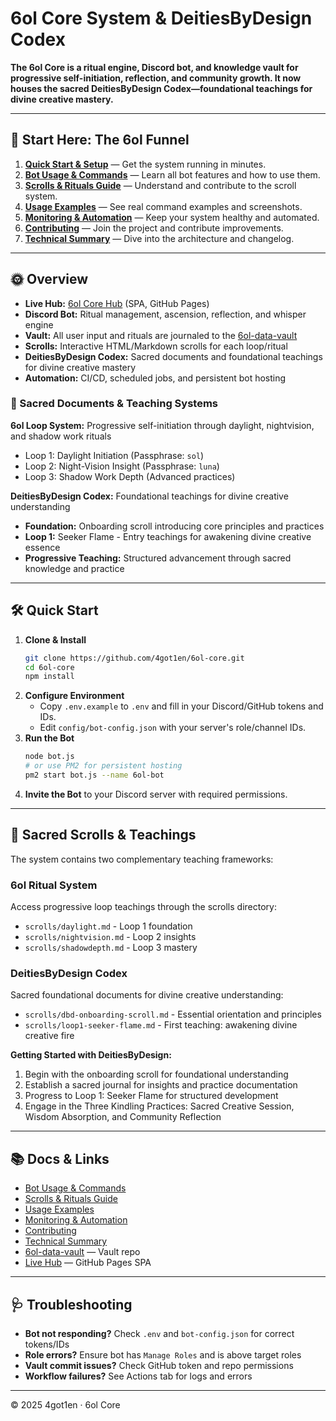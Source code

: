 

# 6ol Core System & DeitiesByDesign Codex

**The 6ol Core is a ritual engine, Discord bot, and knowledge vault for progressive self-initiation, reflection, and community growth. It now houses the sacred DeitiesByDesign Codex—foundational teachings for divine creative mastery.**

---

## 🚦 Start Here: The 6ol Funnel

1. **[Quick Start & Setup](#-quick-start)** — Get the system running in minutes.
2. **[Bot Usage & Commands](./DISCORD_BOT_README.md)** — Learn all bot features and how to use them.
3. **[Scrolls & Rituals Guide](./docs/scrolls.md)** — Understand and contribute to the scroll system.
4. **[Usage Examples](./docs/usage-examples.md)** — See real command examples and screenshots.
5. **[Monitoring & Automation](./docs/monitoring.md)** — Keep your system healthy and automated.
6. **[Contributing](./CONTRIBUTING.md)** — Join the project and contribute improvements.
7. **[Technical Summary](./IMPLEMENTATION_SUMMARY.md)** — Dive into the architecture and changelog.

---

## 🌞 Overview

- **Live Hub:** [6ol Core Hub](https://4got1en.github.io/6ol-core/) (SPA, GitHub Pages)
- **Discord Bot:** Ritual management, ascension, reflection, and whisper engine
- **Vault:** All user input and rituals are journaled to the [6ol-data-vault](https://github.com/4got1en/6ol-data-vault)
- **Scrolls:** Interactive HTML/Markdown scrolls for each loop/ritual
- **DeitiesByDesign Codex:** Sacred documents and foundational teachings for divine creative mastery
- **Automation:** CI/CD, scheduled jobs, and persistent bot hosting

### 📜 Sacred Documents & Teaching Systems

**6ol Loop System:** Progressive self-initiation through daylight, nightvision, and shadow work rituals
- Loop 1: Daylight Initiation (Passphrase: `sol`)
- Loop 2: Night-Vision Insight (Passphrase: `luna`)  
- Loop 3: Shadow Work Depth (Advanced practices)

**DeitiesByDesign Codex:** Foundational teachings for divine creative understanding
- **Foundation:** Onboarding scroll introducing core principles and practices
- **Loop 1:** Seeker Flame - Entry teachings for awakening divine creative essence
- **Progressive Teaching:** Structured advancement through sacred knowledge and practice

---

## 🛠️ Quick Start

1. **Clone & Install**
	```bash
	git clone https://github.com/4got1en/6ol-core.git
	cd 6ol-core
	npm install
	```
2. **Configure Environment**
	- Copy `.env.example` to `.env` and fill in your Discord/GitHub tokens and IDs.
	- Edit `config/bot-config.json` with your server's role/channel IDs.
3. **Run the Bot**
	```bash
	node bot.js
	# or use PM2 for persistent hosting
	pm2 start bot.js --name 6ol-bot
	```
4. **Invite the Bot** to your Discord server with required permissions.

---

## 📜 Sacred Scrolls & Teachings

The system contains two complementary teaching frameworks:

### 6ol Ritual System
Access progressive loop teachings through the scrolls directory:
- `scrolls/daylight.md` - Loop 1 foundation
- `scrolls/nightvision.md` - Loop 2 insights  
- `scrolls/shadowdepth.md` - Loop 3 mastery

### DeitiesByDesign Codex
Sacred foundational documents for divine creative understanding:
- `scrolls/dbd-onboarding-scroll.md` - Essential orientation and principles
- `scrolls/loop1-seeker-flame.md` - First teaching: awakening divine creative fire

**Getting Started with DeitiesByDesign:**
1. Begin with the onboarding scroll for foundational understanding
2. Establish a sacred journal for insights and practice documentation
3. Progress to Loop 1: Seeker Flame for structured development
4. Engage in the Three Kindling Practices: Sacred Creative Session, Wisdom Absorption, and Community Reflection

---

## 📚 Docs & Links

- [Bot Usage & Commands](./DISCORD_BOT_README.md)
- [Scrolls & Rituals Guide](./docs/scrolls.md)
- [Usage Examples](./docs/usage-examples.md)
- [Monitoring & Automation](./docs/monitoring.md)
- [Contributing](./CONTRIBUTING.md)
- [Technical Summary](./IMPLEMENTATION_SUMMARY.md)
- [6ol-data-vault](https://github.com/4got1en/6ol-data-vault) — Vault repo
- [Live Hub](https://4got1en.github.io/6ol-core/) — GitHub Pages SPA

---

## 🩺 Troubleshooting

- **Bot not responding?** Check `.env` and `bot-config.json` for correct tokens/IDs
- **Role errors?** Ensure bot has `Manage Roles` and is above target roles
- **Vault commit issues?** Check GitHub token and repo permissions
- **Workflow failures?** See Actions tab for logs and errors

---

© 2025 4got1en · 6ol Core
